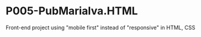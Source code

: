 # P005-PubMarialva.HTML
Front-end project using "mobile first" instead of "responsive" in HTML, CSS
